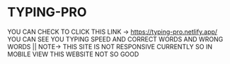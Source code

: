 # TYPING-PRO
YOU CAN CHECK TO CLICK THIS LINK -> https://typing-pro.netlify.app/
YOU CAN SEE YOU TYPING SPEED AND CORRECT WORDS AND WRONG WORDS
|| NOTE-> THIS SITE IS NOT RESPONSIVE CURRENTLY SO IN MOBILE VIEW THIS WEBSITE NOT SO GOOD

